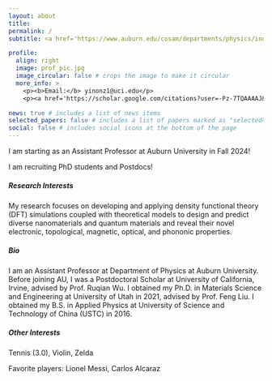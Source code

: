 ```yaml
---
layout: about
title: 
permalink: /
subtitle: <a href='https://www.auburn.edu/cosam/departments/physics/index.htm'>Department of Physics </a> | <a href='https://www.auburn.edu'>Auburn University</a>

profile:
  align: right
  image: prof_pic.jpg
  image_circular: false # crops the image to make it circular
  more_info: >
    <p><b>Email:</b> yinonz1@uci.edu</p>
    <p><a href='https://scholar.google.com/citations?user=-Pz-7TQAAAAJ&hl=en'><b>Google Scholar</b></a></p>

news: true # includes a list of news items
selected_papers: false # includes a list of papers marked as "selected={true}"
social: false # includes social icons at the bottom of the page
---
```


<p>I am starting as an Assistant Professor at Auburn University in Fall 2024!</p>
<p>I am recruiting PhD students and Postdocs!</p>

<h5>Research Interests</h5>
My research focuses on developing and applying density functional theory (DFT) simulations coupled with theoretical models to design and predict diverse nanomaterials and quantum materials and reveal their novel electronic, topological, magnetic, optical, and phononic properties.

<h5>Bio</h5>
I am an Assistant Professor at Department of Physics at Auburn University. Before joining AU, I was a Postdoctoral Scholar at University of California, Irvine, advised by Prof. Ruqian Wu. I obtained my Ph.D. in Materials Science and Engineering at University of Utah in 2021, advised by Prof. Feng Liu. I obtained my B.S. in Applied Physics at University of Science and Technology of China (USTC) in 2016.

<h5>Other Interests</h5>
<p>Tennis (3.0), Violin, Zelda</p>
<p>Favorite players: Lionel Messi, Carlos Alcaraz</p>
